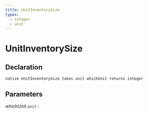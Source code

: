 ```yaml
---
title: UnitInventorySize
types:
  - integer
  - unit
---
```


# UnitInventorySize

## Declaration

```jass
native UnitInventorySize takes unit whichUnit returns integer
```

## Parameters
whichUnit `unit`
: 
